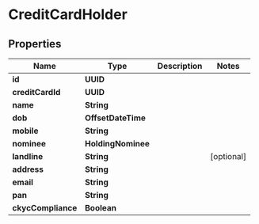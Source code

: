 

# CreditCardHolder


## Properties

| Name | Type | Description | Notes |
|------------ | ------------- | ------------- | -------------|
|**id** | **UUID** |  |  |
|**creditCardId** | **UUID** |  |  |
|**name** | **String** |  |  |
|**dob** | **OffsetDateTime** |  |  |
|**mobile** | **String** |  |  |
|**nominee** | **HoldingNominee** |  |  |
|**landline** | **String** |  |  [optional] |
|**address** | **String** |  |  |
|**email** | **String** |  |  |
|**pan** | **String** |  |  |
|**ckycCompliance** | **Boolean** |  |  |



